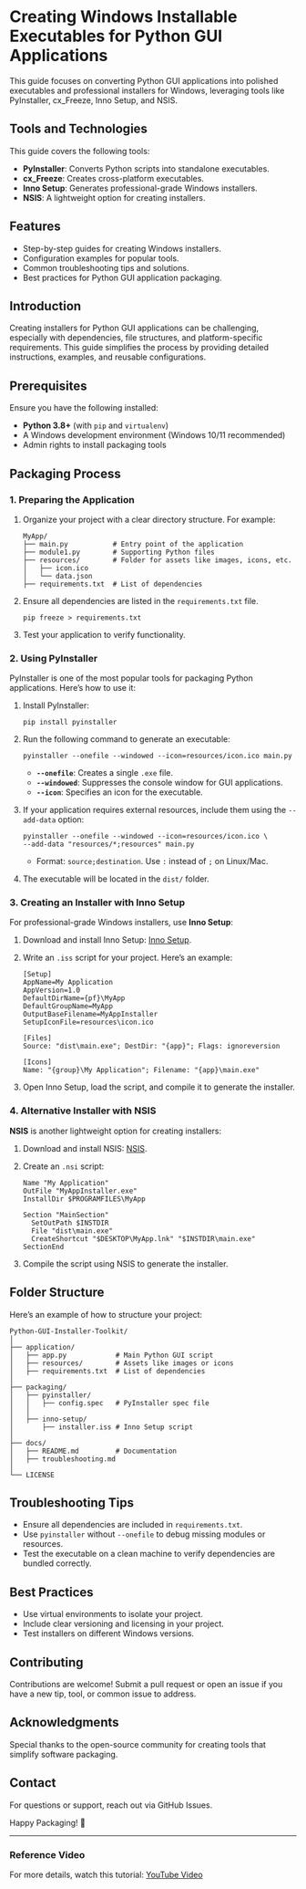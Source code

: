 # Creating Windows Installable Executables for Python GUI Applications

This guide focuses on converting Python GUI applications into polished executables and professional installers for Windows, leveraging tools like PyInstaller, cx_Freeze, Inno Setup, and NSIS.

## Tools and Technologies
This guide covers the following tools:

- **PyInstaller**: Converts Python scripts into standalone executables.
- **cx_Freeze**: Creates cross-platform executables.
- **Inno Setup**: Generates professional-grade Windows installers.
- **NSIS**: A lightweight option for creating installers.

## Features
- Step-by-step guides for creating Windows installers.
- Configuration examples for popular tools.
- Common troubleshooting tips and solutions.
- Best practices for Python GUI application packaging.

## Introduction
Creating installers for Python GUI applications can be challenging, especially with dependencies, file structures, and platform-specific requirements. This guide simplifies the process by providing detailed instructions, examples, and reusable configurations.

## Prerequisites
Ensure you have the following installed:

- **Python 3.8+** (with `pip` and `virtualenv`)
- A Windows development environment (Windows 10/11 recommended)
- Admin rights to install packaging tools

## Packaging Process

### 1. Preparing the Application

1. Organize your project with a clear directory structure. For example:

    ```
    MyApp/
    ├── main.py           # Entry point of the application
    ├── module1.py        # Supporting Python files
    ├── resources/        # Folder for assets like images, icons, etc.
    │   ├── icon.ico
    │   └── data.json
    ├── requirements.txt  # List of dependencies
    ```

2. Ensure all dependencies are listed in the `requirements.txt` file.

    ```
    pip freeze > requirements.txt
    ```

3. Test your application to verify functionality.

### 2. Using PyInstaller

PyInstaller is one of the most popular tools for packaging Python applications. Here’s how to use it:

1. Install PyInstaller:
    ```
    pip install pyinstaller
    ```

2. Run the following command to generate an executable:
    ```
    pyinstaller --onefile --windowed --icon=resources/icon.ico main.py
    ```
    - **`--onefile`**: Creates a single `.exe` file.
    - **`--windowed`**: Suppresses the console window for GUI applications.
    - **`--icon`**: Specifies an icon for the executable.

3. If your application requires external resources, include them using the `--add-data` option:
    ```
    pyinstaller --onefile --windowed --icon=resources/icon.ico \
    --add-data "resources/*;resources" main.py
    ```

    - Format: `source;destination`. Use `:` instead of `;` on Linux/Mac.

4. The executable will be located in the `dist/` folder.

### 3. Creating an Installer with Inno Setup

For professional-grade Windows installers, use **Inno Setup**:

1. Download and install Inno Setup: [Inno Setup](https://jrsoftware.org/isinfo.php).

2. Write an `.iss` script for your project. Here’s an example:
    ```
    [Setup]
    AppName=My Application
    AppVersion=1.0
    DefaultDirName={pf}\MyApp
    DefaultGroupName=MyApp
    OutputBaseFilename=MyAppInstaller
    SetupIconFile=resources\icon.ico

    [Files]
    Source: "dist\main.exe"; DestDir: "{app}"; Flags: ignoreversion

    [Icons]
    Name: "{group}\My Application"; Filename: "{app}\main.exe"
    ```

3. Open Inno Setup, load the script, and compile it to generate the installer.

### 4. Alternative Installer with NSIS

**NSIS** is another lightweight option for creating installers:

1. Download and install NSIS: [NSIS](https://nsis.sourceforge.io/Main_Page).

2. Create an `.nsi` script:
    ```
    Name "My Application"
    OutFile "MyAppInstaller.exe"
    InstallDir $PROGRAMFILES\MyApp

    Section "MainSection"
      SetOutPath $INSTDIR
      File "dist\main.exe"
      CreateShortcut "$DESKTOP\MyApp.lnk" "$INSTDIR\main.exe"
    SectionEnd
    ```

3. Compile the script using NSIS to generate the installer.

## Folder Structure
Here’s an example of how to structure your project:

```
Python-GUI-Installer-Toolkit/
│
├── application/
│   ├── app.py            # Main Python GUI script
│   ├── resources/        # Assets like images or icons
│   ├── requirements.txt  # List of dependencies
│
├── packaging/
│   ├── pyinstaller/
│   │   ├── config.spec   # PyInstaller spec file
│   │
│   ├── inno-setup/
│       ├── installer.iss # Inno Setup script
│
├── docs/
│   ├── README.md         # Documentation
│   ├── troubleshooting.md
│
└── LICENSE
```

## Troubleshooting Tips
- Ensure all dependencies are included in `requirements.txt`.
- Use `pyinstaller` without `--onefile` to debug missing modules or resources.
- Test the executable on a clean machine to verify dependencies are bundled correctly.

## Best Practices
- Use virtual environments to isolate your project.
- Include clear versioning and licensing in your project.
- Test installers on different Windows versions.

## Contributing
Contributions are welcome! Submit a pull request or open an issue if you have a new tip, tool, or common issue to address.

## Acknowledgments
Special thanks to the open-source community for creating tools that simplify software packaging.

## Contact
For questions or support, reach out via GitHub Issues.

Happy Packaging! 🚀

---

### Reference Video
For more details, watch this tutorial: [YouTube Video](https://www.youtube.com/watch?v=9GfIDdIxhuc)

